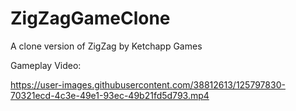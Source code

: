 # ZigZagGameClone
A clone version of ZigZag by Ketchapp Games 

Gameplay Video:

https://user-images.githubusercontent.com/38812613/125797830-70321ecd-4c3e-49e1-93ec-49b21fd5d793.mp4
